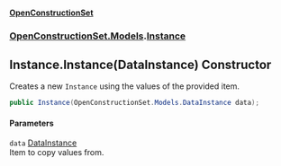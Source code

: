 #### [OpenConstructionSet](index.md 'index')
### [OpenConstructionSet.Models](index.md#OpenConstructionSet_Models 'OpenConstructionSet.Models').[Instance](NhOPiCtebmQnk5Ll2Sv0og.md 'OpenConstructionSet.Models.Instance')
## Instance.Instance(DataInstance) Constructor
Creates a new `Instance` using the values of the provided item.  
```csharp
public Instance(OpenConstructionSet.Models.DataInstance data);
```
#### Parameters
<a name='OpenConstructionSet_Models_Instance_Instance(OpenConstructionSet_Models_DataInstance)_data'></a>
`data` [DataInstance](Q639LdTdLKV33AGqgr4Bkw.md 'OpenConstructionSet.Models.DataInstance')  
Item to copy values from.
  
